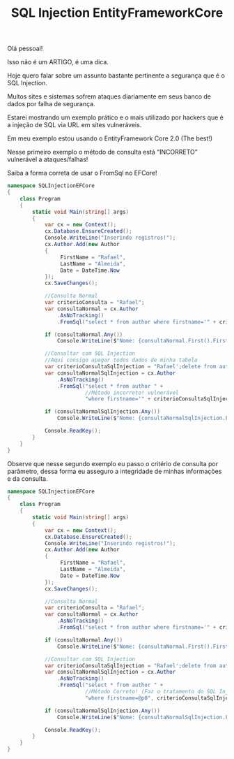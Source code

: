 ﻿---
title: "SQL Injection EntityFrameworkCore"
comments: true
excerpt_separator: "Ler mais"
categories:
  - CSharp
tags:
  - CSharp
  - EntityFrameworkCore
---

Olá pessoal!

Isso não é um ARTIGO, é uma dica.

Hoje quero falar sobre um assunto bastante pertinente a segurança que é o SQL Injection.

Muitos sites e sistemas sofrem ataques diariamente em seus banco de dados por falha de segurança.

Estarei mostrando um exemplo prático e o mais utilizado por hackers que é a injeção de SQL via URL em sites vulneráveis.

Em meu exemplo estou usando o EntityFramework Core 2.0 (The best!)

Nesse primeiro exemplo o método de consulta está “INCORRETO” vulnerável a ataques/falhas!

Saiba a forma correta de usar o FromSql no EFCore!

```csharp
namespace SQLInjectionEFCore
{
    class Program
    {
        static void Main(string[] args)
        {
            var cx = new Context();
            cx.Database.EnsureCreated();
            Console.WriteLine("Inserindo registros!");
            cx.Author.Add(new Author
            {
                 FirstName = "Rafael",
                 LastName = "Almeida",
                 Date = DateTime.Now
            });
            cx.SaveChanges();

            //Consulta Normal
            var criterioConsulta = "Rafael";
            var consultaNormal = cx.Author
				.AsNoTracking()
                .FromSql("select * from author where firstname='" + criterioConsulta + "'").ToList();

            if (consultaNormal.Any())
                Console.WriteLine($"Nome: {consultaNormal.First().FirstName}");

            //Consultar com SQL Injection
            //Aqui consigo apagar todos dados de minha tabela
            var criterioConsultaSqlInjection = "Rafael';delete from author;--";
            var consultaNormalSqlInjection = cx.Author
				.AsNoTracking()
                .FromSql("select * from author " +
                         //Método incorreto! vulnerável
                         "where firstname='" + criterioConsultaSqlInjection + "'").ToList();

            if (consultaNormalSqlInjection.Any())
                Console.WriteLine($"Nome: {consultaNormalSqlInjection.First().FirstName}");

            Console.ReadKey();
        }
    }
}
```

Observe que nesse segundo exemplo eu passo o critério de consulta por parâmetro, dessa forma eu asseguro a integridade de minhas informações e da consulta.

```csharp
namespace SQLInjectionEFCore
{
    class Program
    {
        static void Main(string[] args)
        {
            var cx = new Context();
            cx.Database.EnsureCreated();
            Console.WriteLine("Inserindo registros!");
            cx.Author.Add(new Author
            {
                 FirstName = "Rafael",
                 LastName = "Almeida",
                 Date = DateTime.Now
            });
            cx.SaveChanges();

            //Consulta Normal
            var criterioConsulta = "Rafael";
            var consultaNormal = cx.Author
				.AsNoTracking()
                .FromSql("select * from author where firstname='" + criterioConsulta + "'").ToList();

            if (consultaNormal.Any())
                Console.WriteLine($"Nome: {consultaNormal.First().FirstName}");

            //Consultar com SQL Injection
            var criterioConsultaSqlInjection = "Rafael';delete from author;--";
            var consultaNormalSqlInjection = cx.Author
				.AsNoTracking()
                .FromSql("select * from author " +
                         //Método Correto! (Faz o tratamento do SQL Injection)
                         "where firstname=@p0", criterioConsultaSqlInjection).ToList();

            if (consultaNormalSqlInjection.Any())
                Console.WriteLine($"Nome: {consultaNormalSqlInjection.First().FirstName}");

            Console.ReadKey();
        }
    }
}
```